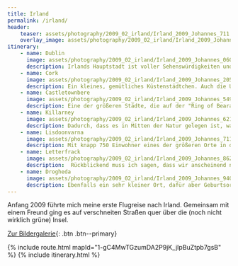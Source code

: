 ```yaml
---
title: Irland
permalink: /irland/
header:
    teaser: assets/photography/2009_02_irland/Irland_2009_Johannes_711.jpg
    overlay_image: assets/photography/2009_02_irland/Irland_2009_Johannes_711.jpg
itinerary:
    - name: Dublin
      image: assets/photography/2009_02_irland/Irland_2009_Johannes_060_hdr.jpg
      description: Irlands Hauptstadt ist voller Sehenswürdigkeiten und Pubs. In jedem Fall eine schöne Stadt, in die sich auch mal ein Kurztrip lohnt.
    - name: Cork
      image: assets/photography/2009_02_irland/Irland_2009_Johannes_205_hdr.jpg
      description: Ein kleines, gemütliches Küstenstädtchen. Auch die Umgebung ist ein Besuch wert, so hat nicht weit davon, in Cobh, die Titanic ein letztes Mal angelegt.
    - name: Castletownbere
      image: assets/photography/2009_02_irland/Irland_2009_Johannes_549.jpg
      description: Eine der größeren Städte, die auf der "Ring of Beara" Panoramastraße liegen. Dennoch ziemlich klein und eigentlich will man dort ja dann auch nur ein Bed & Breakfast ;)
    - name: Killarney
      image: assets/photography/2009_02_irland/Irland_2009_Johannes_621.jpg
      description: Dadurch, dass es in Mitten der Natur gelegen ist, war es eines meiner Highlights auf der Reise. Aber auch abseits der Natur gibt es etliche alte Bauwerke zu bewundern.
    - name: Lisdoonvarna
      image: assets/photography/2009_02_irland/Irland_2009_Johannes_711.jpg
      description: Mit knapp 750 Einwohner eines der größeren Orte in der Gegend und sehr guter Ausgangspunkt für eine Besichtigung der beeindruckenden Cliffs of Moher.
    - name: Letterfrack
      image: assets/photography/2009_02_irland/Irland_2009_Johannes_862.jpg
      description:  Rückblickend muss ich sagen, dass wir anscheinend nur in sehr kleinen Dörfern halt gemacht haben, aber mit einem Mietwagen kann man das auch einfach mal machen. In Letterfrack gab es in jedem Fall ein sehr uriges Hostel.
    - name: Drogheda
      image: assets/photography/2009_02_irland/Irland_2009_Johannes_940.jpg
      description: Ebenfalls ein sehr kleiner Ort, dafür aber Geburtsort von Pierce Brosnan und sehr nahe an Keltischen Hügelgräbern gelegen, die sehr interessant anzusehen waren.
---
```


Anfang 2009 führte mich meine erste Flugreise nach Irland. 
Gemeinsam mit einem Freund ging es auf verschneiten Straßen quer über die (noch nicht wirklich grüne) Insel.

[Zur Bildergalerie](/photography/irland-2009/){: .btn .btn--primary}

{% include route.html mapId="1-gC4MwTGzumDA2P9jK_jIpBuZtpb7gsB" %}
{% include itinerary.html %}